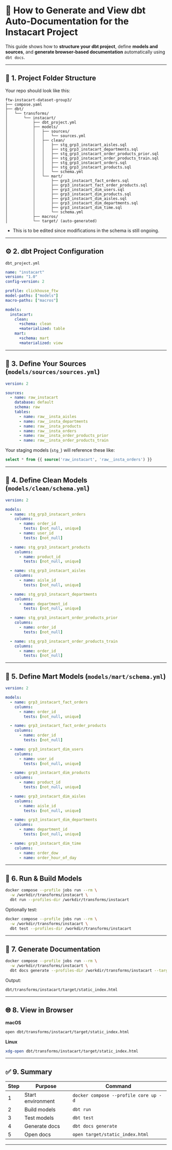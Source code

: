
# 🧭 How to Generate and View dbt Auto-Documentation for the Instacart Project

This guide shows how to **structure your dbt project**, define **models and sources**, and **generate browser-based documentation** automatically using `dbt docs`.

---

## 📂 1. Project Folder Structure

Your repo should look like this:

```
ftw-instacart-dataset-group3/
├── compose.yaml
├── dbt/
│   └── transforms/
│       └── instacart/
│           ├── dbt_project.yml
│           ├── models/
│           │   ├── sources/
│           │   │   └── sources.yml
│           │   ├── clean/
│           │   │   ├── stg_grp3_instacart_aisles.sql
│           │   │   ├── stg_grp3_instacart_departments.sql
│           │   │   ├── stg_grp3_instacart_order_products_prior.sql
│           │   │   ├── stg_grp3_instacart_order_products_train.sql
│           │   │   ├── stg_grp3_instacart_orders.sql
│           │   │   ├── stg_grp3_instacart_products.sql
│           │   │   └── schema.yml
│           │   └── mart/
│           │       ├── grp3_instacart_fact_orders.sql
│           │       ├── grp3_instacart_fact_order_products.sql
│           │       ├── grp3_instacart_dim_users.sql
│           │       ├── grp3_instacart_dim_products.sql
│           │       ├── grp3_instacart_dim_aisles.sql
│           │       ├── grp3_instacart_dim_departments.sql
│           │       ├── grp3_instacart_dim_time.sql
│           │       └── schema.yml
│           ├── macros/
│           └── target/ (auto-generated)
``` 
- This is to be edited since modifications in the schema is still ongoing.

---

## ⚙️ 2. dbt Project Configuration

`dbt_project.yml`

```yaml
name: "instacart"
version: "1.0"
config-version: 2

profile: clickhouse_ftw
model-paths: ["models"]
macro-paths: ["macros"]

models:
  instacart:
    clean:
      +schema: clean
      +materialized: table
    mart:
      +schema: mart
      +materialized: view
```

---

## 🧩 3. Define Your Sources (`models/sources/sources.yml`)

```yaml
version: 2

sources:
  - name: raw_instacart
    database: default
    schema: raw
    tables:
      - name: raw__insta_aisles
      - name: raw__insta_departments
      - name: raw__insta_products
      - name: raw__insta_orders
      - name: raw__insta_order_products_prior
      - name: raw__insta_order_products_train
```

Your staging models (`stg_`) will reference these like:

```sql
select * from {{ source('raw_instacart', 'raw__insta_orders') }}
```

---

## 🧱 4. Define Clean Models (`models/clean/schema.yml`)

```yaml
version: 2

models:
  - name: stg_grp3_instacart_orders
    columns:
      - name: order_id
        tests: [not_null, unique]
      - name: user_id
        tests: [not_null]

  - name: stg_grp3_instacart_products
    columns:
      - name: product_id
        tests: [not_null, unique]

  - name: stg_grp3_instacart_aisles
    columns:
      - name: aisle_id
        tests: [not_null, unique]

  - name: stg_grp3_instacart_departments
    columns:
      - name: department_id
        tests: [not_null, unique]

  - name: stg_grp3_instacart_order_products_prior
    columns:
      - name: order_id
        tests: [not_null]

  - name: stg_grp3_instacart_order_products_train
    columns:
      - name: order_id
        tests: [not_null]
```

---

## 🧮 5. Define Mart Models (`models/mart/schema.yml`)

```yaml
version: 2

models:
  - name: grp3_instacart_fact_orders
    columns:
      - name: order_id
        tests: [not_null, unique]

  - name: grp3_instacart_fact_order_products
    columns:
      - name: order_id
        tests: [not_null]

  - name: grp3_instacart_dim_users
    columns:
      - name: user_id
        tests: [not_null, unique]

  - name: grp3_instacart_dim_products
    columns:
      - name: product_id
        tests: [not_null, unique]

  - name: grp3_instacart_dim_aisles
    columns:
      - name: aisle_id
        tests: [not_null, unique]

  - name: grp3_instacart_dim_departments
    columns:
      - name: department_id
        tests: [not_null, unique]

  - name: grp3_instacart_dim_time
    columns:
      - name: order_dow
      - name: order_hour_of_day
```

---

## 🧠 6. Run & Build Models

```bash
docker compose --profile jobs run --rm \
  -w /workdir/transforms/instacart \
  dbt run --profiles-dir /workdir/transforms/instacart
```

Optionally test:

```bash
docker compose --profile jobs run --rm \
  -w /workdir/transforms/instacart \
  dbt test --profiles-dir /workdir/transforms/instacart
```

---

## 📖 7. Generate Documentation

```bash
docker compose --profile jobs run --rm \
  -w /workdir/transforms/instacart \
  dbt docs generate --profiles-dir /workdir/transforms/instacart --target local --static
```

Output:

```
dbt/transforms/instacart/target/static_index.html
```

---

## 🌐 8. View in Browser

**macOS**

```bash
open dbt/transforms/instacart/target/static_index.html
```

**Linux**

```bash
xdg-open dbt/transforms/instacart/target/static_index.html
```

---

## ✅ 9. Summary

| Step | Purpose           | Command                               |
| ---- | ----------------- | ------------------------------------- |
| 1    | Start environment | `docker compose --profile core up -d` |
| 2    | Build models      | `dbt run`                             |
| 3    | Test models       | `dbt test`                            |
| 4    | Generate docs     | `dbt docs generate`                   |
| 5    | Open docs         | `open target/static_index.html`       |

---

